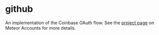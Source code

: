 # github

An implementation of the Coinbase OAuth flow. See the [project page](https://www.meteor.com/accounts) on Meteor Accounts for more details.
